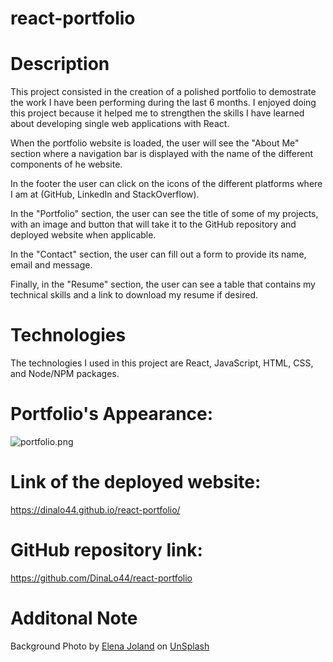 # react-portfolio

# Description
This project consisted in the creation of a polished portfolio to demostrate the work I have been performing during the last 6 months. 
I enjoyed doing this project because it helped me to strengthen the skills I have learned about developing single web applications with React. 

When the portfolio website is loaded, the user will see the "About Me" section where a navigation bar is displayed with the name of the different components of he website. 

In the footer the user can click on the icons of the different platforms where I am at (GitHub, LinkedIn and StackOverflow).

In the "Portfolio" section, the user can see the title of some of my projects, with an image and button that will take it to the GitHub repository and deployed website when applicable.

In the "Contact" section, the user can fill out a form to provide its name, email and message.

Finally, in the "Resume" section, the user can see a table that contains my technical skills and a link to download my resume if desired.

# Technologies
The technologies I used in this project are React, JavaScript, HTML, CSS, and Node/NPM packages.

# Portfolio's Appearance:
![portfolio.png](https://github.com/DinaLo44/react-portfolio/blob/main/src/images/portfolio.png)

# Link of the deployed website:
https://dinalo44.github.io/react-portfolio/

# GitHub repository link:
https://github.com/DinaLo44/react-portfolio

# Additonal Note
Background Photo by <ins>Elena Joland</ins> on <ins>UnSplash</ins>


